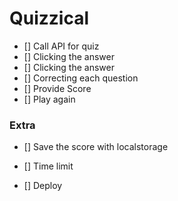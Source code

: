 # Quizzical

- [] Call API for quiz
- [] Clicking the answer
- [] Clicking the answer
- [] Correcting each question
- [] Provide Score
- [] Play again 


### Extra
- [] Save the score with localstorage
- [] Time limit


- [] Deploy